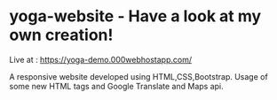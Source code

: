 # yoga-website - Have a look at my own creation!
Live at :
https://yoga-demo.000webhostapp.com/

A responsive website developed using HTML,CSS,Bootstrap.
Usage of some new HTML tags and Google Translate and Maps api.
